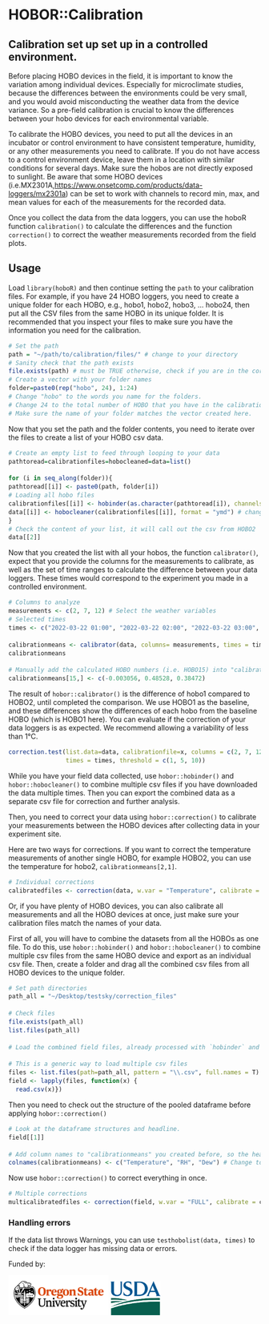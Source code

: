 # HOBOR::Calibration 

## Calibration set up set up in a controlled environment.
Before placing HOBO devices in the field, it is important to know the variation among individual devices. Especially for microclimate studies, because the differences between the environments could be very small, and you would avoid misconducting the weather data from the device variance. So a pre-field calibration is crucial to know the differences between your hobo devices for each environmental variable.  

To calibrate the HOBO devices, you need to put all the devices in an incubator or control environment to have consistent temperature, humidity, or any other measurements you need to calibrate. If you do not have access to a control environment device, leave them in a location with similar conditions for several days. Make sure the hobos are not directly exposed to sunlight. Be aware that some HOBO devices (i.e.MX2301A,https://www.onsetcomp.com/products/data-loggers/mx2301a) can be set to work with channels to record min, max, and mean values for each of the measurements for the recorded data.

Once you collect the data from the data loggers, you can use the hoboR function `calibration()` to calculate the differences and the function `correction()` to correct the weather measurements recorded from the field plots.

## Usage
Load `library(hoboR)` and then continue setting the `path` to your calibration files. For example, if you have 24 HOBO loggers, you need to create a unique folder for each HOBO, e.g., hobo1, hobo2, hobo3, ... hobo24, then put all the CSV files from the same HOBO in its unique folder. It is recommended that you inspect your files to make sure you have the information you need for the calibration. 

```R
# Set the path
path = "~/path/to/calibration/files/" # change to your directory
# Sanity check that the path exists
file.exists(path) # must be TRUE otherwise, check if you are in the correct folder
# Create a vector with your folder names 
folder=paste0(rep("hobo", 24), 1:24)
# Change "hobo" to the words you name for the folders.
# Change 24 to the total number of HOBO that you have in the calibration. 
# Make sure the name of your folder matches the vector created here.
```
Now that you set the path and the folder contents, you need to iterate over the files to create a list of your HOBO csv data.

```R
# Create an empty list to feed through looping to your data
pathtoread=calibrationfiles=hobocleaned=data=list()

for (i in seq_along(folder)){
pathtoread[[i]] <- paste0(path, folder[i])
# Loading all hobo files
calibrationfiles[[i]] <- hobinder(as.character(pathtoread[i]), channels = "ON" ) # channels is a new feature
data[[i]] <- hobocleaner(calibrationfiles[[i]], format = "ymd") # change the format to "mdy" if your DateTime format is MM/DD/YYYY
}
# Check the content of your list, it will call out the csv from HOBO2
data[[2]] 
```
Now that you created the list with all your hobos, the function `calibrator()`, 
expect that you provide the columns for the measurements to calibrate, as well as 
the set of time ranges to calculate the difference between your data loggers.
These times would correspond to the experiment you made in a controlled environment. 

```R
# Columns to analyze
measurements <- c(2, 7, 12) # Select the weather variables 
# Selected times
times <- c("2022-03-22 01:00", "2022-03-22 02:00", "2022-03-22 03:00", "2022-03-22 04:00","2022-03-22 05:00", "2022-03-22 06:00", "2022-03-22 07:00", "2022-03-22 08:00","2022-03-22 09:00") # Make sure you enter the date & time format with zeros, for example 08:00 instead of 8:00 for 8am.

calibrationmeans <- calibrator(data, columns= measurements, times = times) # for the hobo(s) with different length datasets, you will see a warning message. That HOBO won't be calculated, so you will see it as "NaN" when you call out the "calibrationmeans". For that HOBO you have to calculate the numbers manually, then add the numbers to "calibrationmeans" when applying the correction to the field collected data. 
calibrationmeans

# Manually add the calculated HOBO numbers (i.e. HOBO15) into "calibrationmeans", if any.
calibrationmeans[15,] <- c(-0.003056, 0.48528, 0.38472)  
```
The result of `hobor::calibrator()` is the difference of hobo1 compared to HOBO2,
until completed the comparison. We use HOBO1 as the baseline, and these differences show the differences of each hobo
from the baseline HOBO (which is HOBO1 here).
You can evaluate if the correction of your data loggers is as expected. We
recommend allowing a variability of less than 1°C.
```R
correction.test(list.data=data, calibrationfile=x, columns = c(2, 7, 12), 
                times = times, threshold = c(1, 5, 10))
```

While you have your field data collected, use `hobor::hobinder()` and `hobor::hobocleaner()` to combine multiple csv files if you have downloaded the data multiple times. Then you can export the combined data as a separate csv file for correction and further analysis.

Then, you need to correct your data using `hobor::correction()` to calibrate your 
measurements between the HOBO devices after collecting data in your experiment site.

Here are two ways for corrections. If you want to correct the temperature measurements of another single HOBO, for example HOBO2, you can use the 
temperature for hobo2, `calibrationmeans[2,1]`. 
```R
# Individual corrections
calibratedfiles <- correction(data, w.var = "Temperature", calibrate = "0.1089") # Change "data" to your combined HOBO file name
```
Or, if you have plenty of HOBO devices, you can also calibrate all measurements and all the HOBO devices at once, just make sure your calibration files match the names of your data.

First of all, you will have to combine the datasets from all the HOBOs as one file. To do this, use `hobor::hobinder()` and `hobor::hobocleaner()` to combine multiple csv files from the same HOBO device and export as an individual csv file. Then, create a folder and drag all the combined csv files from all HOBO devices to the unique folder.

```R
# Set path directories
path_all = "~/Desktop/testsky/correction_files"

# Check files
file.exists(path_all)
list.files(path_all)

# Load the combined field files, already processed with `hobinder` and `hobocleaner`.  

# This is a generic way to load multiple csv files
files <- list.files(path=path_all, pattern = "\\.csv", full.names = T)
field <- lapply(files, function(x) {
  read.csv(x)})
```

Then you need to check out the structure of the pooled dataframe before applying `hobor::correction()`

```R
# Look at the dataframe structures and headline.
field[[1]]

# Add column names to "calibrationmeans" you created before, so the headline matches the field dataframe.
colnames(calibrationmeans) <- c("Temperature", "RH", "Dew") # Change to fit your weather variables
```

Now use `hobor::correction()` to correct everything in once. 

```R
# Multiple corrections
multicalibratedfiles <- correction(field, w.var = "FULL", calibrate = calibrationmeans) # Change "field" to your data name
```

### Handling errors
If the data list throws Warnings, you can use `testhobolist(data, times)` to check if the data logger has missing data or errors. 



<p>Funded by:</p>
<img src="../images/osu-logo.png" alt="OSU Logo" style="width: 200px;"/>
<img src="../images/USDA-logo.png" alt="USDA Logo" style="width: 100px;"/>

